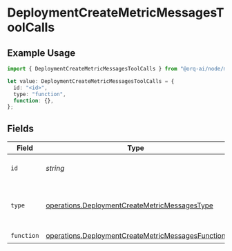 # DeploymentCreateMetricMessagesToolCalls

## Example Usage

```typescript
import { DeploymentCreateMetricMessagesToolCalls } from "@orq-ai/node/models/operations";

let value: DeploymentCreateMetricMessagesToolCalls = {
  id: "<id>",
  type: "function",
  function: {},
};
```

## Fields

| Field                                                                                                                  | Type                                                                                                                   | Required                                                                                                               | Description                                                                                                            |
| ---------------------------------------------------------------------------------------------------------------------- | ---------------------------------------------------------------------------------------------------------------------- | ---------------------------------------------------------------------------------------------------------------------- | ---------------------------------------------------------------------------------------------------------------------- |
| `id`                                                                                                                   | *string*                                                                                                               | :heavy_check_mark:                                                                                                     | The ID of the tool call.                                                                                               |
| `type`                                                                                                                 | [operations.DeploymentCreateMetricMessagesType](../../models/operations/deploymentcreatemetricmessagestype.md)         | :heavy_check_mark:                                                                                                     | The type of the tool. Currently, only `5` is supported.                                                                |
| `function`                                                                                                             | [operations.DeploymentCreateMetricMessagesFunction](../../models/operations/deploymentcreatemetricmessagesfunction.md) | :heavy_check_mark:                                                                                                     | N/A                                                                                                                    |